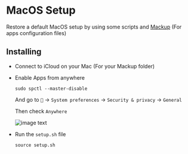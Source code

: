 # MacOS Setup

Restore a default MacOS setup by using some scripts and [Mackup](https://github.com/lra/mackup) (For apps configuration files)

## Installing

  - Connect to iCloud on your Mac (For your Mackup folder)
  - Enable Apps from anywhere
    ```
    sudo spctl --master-disable
    ```
    And go to  `` -> `System preferences` -> `Security & privacy` -> `General`

    Then check  `Anywhere`

    ![image text](https://user-images.githubusercontent.com/1894680/74762865-fc45a100-527e-11ea-831f-b3d7dcb536e2.png)

  - Run the `setup.sh` file
    ```
    source setup.sh
    ```
